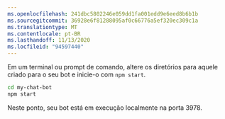 ```yaml
---
ms.openlocfilehash: 241dbc5802246e059dd1fa001edd9e6eed8b6b1b
ms.sourcegitcommit: 36928e6f81288095af0c66776a5ef320ec309c1a
ms.translationtype: MT
ms.contentlocale: pt-BR
ms.lasthandoff: 11/13/2020
ms.locfileid: "94597440"
---
```

<!-- Include under "Start your bot" header in the files:
bot-builder-tutorial-create-basic-bot.md and bot-builder-javascript-quickstart.md -->

Em um terminal ou prompt de comando, altere os diretórios para aquele criado para o seu bot e inicie-o com `npm start`.

```bash
cd my-chat-bot
npm start
```
Neste ponto, seu bot está em execução localmente na porta 3978.
